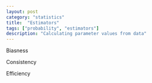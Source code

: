 ```yaml
---
layout: post
category: "statistics"
title:  "Estimators"
tags: ["probability", "estimators"]
description: "Calculating parameter values from data"
---
```


Biasness

Consistency

Efficiency
